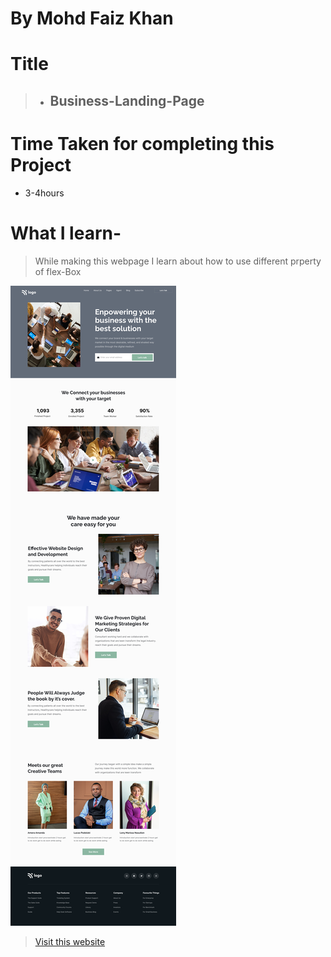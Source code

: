 # By Mohd Faiz Khan

# Title
  > - ## Business-Landing-Page

# Time Taken for completing this Project
  - 3-4hours
 
# What I learn- 
 
 > While making this webpage I learn about how to use different prperty of flex-Box
 
 
 
 
  ![Website-demo-pic](https://raw.githubusercontent.com/mfaizk/Business-Landing-Page-12/master/12.png)



> [Visit this website](https://business-landing-page1.netlify.app/)
